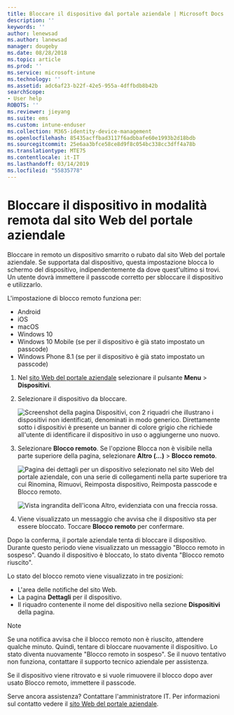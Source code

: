 ```yaml
---
title: Bloccare il dispositivo dal portale aziendale | Microsoft Docs
description: ''
keywords: ''
author: lenewsad
ms.author: lanewsad
manager: dougeby
ms.date: 08/28/2018
ms.topic: article
ms.prod: ''
ms.service: microsoft-intune
ms.technology: ''
ms.assetid: adc6af23-b22f-42e5-955a-4dffbdb8b42b
searchScope:
- User help
ROBOTS: ''
ms.reviewer: jieyang
ms.suite: ems
ms.custom: intune-enduser
ms.collection: M365-identity-device-management
ms.openlocfilehash: 85435acffbad3117f6adbbafe60e1993b2d18bdb
ms.sourcegitcommit: 25e6aa3bfce58ce8d9f8c054bc338cc3dff4a78b
ms.translationtype: MTE75
ms.contentlocale: it-IT
ms.lasthandoff: 03/14/2019
ms.locfileid: "55835778"
---
```

# <a name="remotely-lock-your-device-from-the-company-portal-website"></a>Bloccare il dispositivo in modalità remota dal sito Web del portale aziendale

Bloccare in remoto un dispositivo smarrito o rubato dal sito Web del portale aziendale. Se supportata dal dispositivo, questa impostazione blocca lo schermo del dispositivo, indipendentemente da dove quest'ultimo si trovi. Un utente dovrà immettere il passcode corretto per sbloccare il dispositivo e utilizzarlo.   

L'impostazione di blocco remoto funziona per:

* Android
* iOS
* macOS
* Windows 10
* Windows 10 Mobile (se per il dispositivo è già stato impostato un passcode)
* Windows Phone 8.1 (se per il dispositivo è già stato impostato un passcode)  

1. Nel [sito Web del portale aziendale](https://portal.manage.microsoft.com) selezionare il pulsante __Menu__ > __Dispositivi__.  

2. Selezionare il dispositivo da bloccare.  

    ![Screenshot della pagina Dispositivi, con 2 riquadri che illustrano i dispositivi non identificati, denominati in modo generico. Direttamente sotto i dispositivi è presente un banner di colore grigio che richiede all'utente di identificare il dispositivo in uso o aggiungerne uno nuovo.](./media/rename-reset-device-step2-1808.png) 

3. Selezionare **Blocco remoto**. Se l'opzione Blocca non è visibile nella parte superiore della pagina, selezionare **Altro (...)**  > **Blocco remoto**.  

   ![Pagina dei dettagli per un dispositivo selezionato nel sito Web del portale aziendale, con una serie di collegamenti nella parte superiore tra cui Rinomina, Rimuovi, Reimposta dispositivo, Reimposta passcode e Blocco remoto. ](./media/rename-reset-device-1808.png) 

    ![Vista ingrandita dell'icona Altro, evidenziata con una freccia rossa.](./media/rename-reset-device-step3-more-1808.png)    

4. Viene visualizzato un messaggio che avvisa che il dispositivo sta per essere bloccato. Toccare **Blocco remoto** per confermare.

Dopo la conferma, il portale aziendale tenta di bloccare il dispositivo. Durante questo periodo viene visualizzato un messaggio "Blocco remoto in sospeso". Quando il dispositivo è bloccato, lo stato diventa "Blocco remoto riuscito".  

Lo stato del blocco remoto viene visualizzato in tre posizioni:

   * L'area delle notifiche del sito Web.
   * La pagina **Dettagli** per il dispositivo.
   * Il riquadro contenente il nome del dispositivo nella sezione **Dispositivi** della pagina.  

> [!Note]
> Se una notifica avvisa che il blocco remoto non è riuscito, attendere qualche minuto. Quindi, tentare di bloccare nuovamente il dispositivo. Lo stato diventa nuovamente "Blocco remoto in sospeso". Se il nuovo tentativo non funziona, contattare il supporto tecnico aziendale per assistenza.

Se il dispositivo viene ritrovato e si vuole rimuovere il blocco dopo aver usato Blocco remoto, immettere il passcode.  

Serve ancora assistenza? Contattare l'amministratore IT. Per informazioni sul contatto vedere il [sito Web del portale aziendale](https://go.microsoft.com/fwlink/?linkid=2010980).
